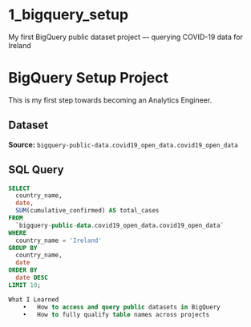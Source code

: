 # 1_bigquery_setup
My first BigQuery public dataset project — querying COVID-19 data for Ireland
# BigQuery Setup Project

This is my first step towards becoming an Analytics Engineer.

## Dataset
**Source:** `bigquery-public-data.covid19_open_data.covid19_open_data`

## SQL Query
```sql
SELECT
  country_name,
  date,
  SUM(cumulative_confirmed) AS total_cases
FROM
  `bigquery-public-data.covid19_open_data.covid19_open_data`
WHERE
  country_name = 'Ireland'
GROUP BY
  country_name,
  date
ORDER BY
  date DESC
LIMIT 10;

What I Learned
	•	How to access and query public datasets in BigQuery
	•	How to fully qualify table names across projects
